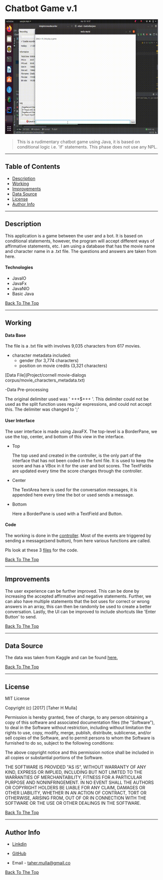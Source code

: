 # Chatbot Game v.1

![Project Image](ChatbotPhase1NoAudio.gif)

> This is a rudimentary chatbot game using Java, it is based on conditional logic i.e. 'if' statements. This phase does not use any NPL.

---

## Table of Contents

- [Description](#description)
- [Working](#working)
- [Improvements](#improvements)
- [Data Source](#data-source)
- [License](#license)
- [Author Info](#author-info)

---

## Description

This application is a game between the user and a bot. It is based on conditional statements, however, the program will accept different ways of affirmative statements, etc. I am using a database that has the movie name and character name in a .txt file. The questions and answers are taken from here.

#### Technologies

- JavaIO
- JavaFx
- JavaNIO
- Basic Java

[Back To The Top](#chatbot-java-v1)

---

## Working

#### Data Base

  The file is a .txt file with involves 9,035 characters from 617 movies. 
  - character metadata included:
  	  - gender (for 3,774 characters)
	  - position on movie credits (3,321 characters)

  [Data File](Project/cornell movie-dialogs corpus/movie_characters_metadata.txt)

  -Data Pre-processing 
	
  The original delimiter used was ' +++$+++ '. This delimiter could not be used as the split function uses regular expressions, and could not accept this. The delimiter was changed to ';'

#### User Interface 
  The user interface is made using JavaFX. The top-level is a BorderPane, we use the top, center, and bottom of this view in the interface. 

  - Top

	  The top used and created in the controller, is the only part of the interface that has not been coded in the fxml file. It is used to keep the score and has a VBox in it for the user and bot scores. The TextFields are updated every time the score changes through the controller. 

  - Center 

	  The TextArea here is used for the conversation messages, it is appended here every time the bot or used sends a message.

  - Bottom

 	  Here a BorderPane is used with a TextField and  Button. 

#### Code
  The working is done in the [controller](Project/src/sample/Controller.java). Most of the events are triggered by sending a message(send button), from here various functions are called.
  
  Pls look at these 3 [files](Project/src/sample/) for the code. 

[Back To The Top](#chatbot-Java-v1)

---

## Improvements

The user experience can be further improved. This can be done by increasing the accepted affirmative and negative statements. Further, we can also have multiple statements that the bot uses for correct or wrong answers in an array, this can then be randomly be used to create a better conversation. Lastly, the UI can be improved to include shortcuts like 'Enter Button' to send. 

[Back To The Top](#Chatbot-Java-v1)

---

## Data Source

The data was taken from Kaggle and can be found [here.](https://www.kaggle.com/fungusamongus/chatbot-data)

[Back To The Top](#Chatbot-Java-v1)

---

## License

MIT License

Copyright (c) [2017] [Taher H Mulla]

Permission is hereby granted, free of charge, to any person obtaining a copy
of this software and associated documentation files (the "Software"), to deal
in the Software without restriction, including without limitation the rights
to use, copy, modify, merge, publish, distribute, sublicense, and/or sell
copies of the Software, and to permit persons to whom the Software is
furnished to do so, subject to the following conditions:

The above copyright notice and this permission notice shall be included in all
copies or substantial portions of the Software.

THE SOFTWARE IS PROVIDED "AS IS", WITHOUT WARRANTY OF ANY KIND, EXPRESS OR
IMPLIED, INCLUDING BUT NOT LIMITED TO THE WARRANTIES OF MERCHANTABILITY,
FITNESS FOR A PARTICULAR PURPOSE AND NONINFRINGEMENT. IN NO EVENT SHALL THE
AUTHORS OR COPYRIGHT HOLDERS BE LIABLE FOR ANY CLAIM, DAMAGES OR OTHER
LIABILITY, WHETHER IN AN ACTION OF CONTRACT, TORT OR OTHERWISE, ARISING FROM,
OUT OF OR IN CONNECTION WITH THE SOFTWARE OR THE USE OR OTHER DEALINGS IN THE
SOFTWARE.

[Back To The Top](#Chatbot-Java-v1)

---

## Author Info

 - [Linkdin](www.linkedin.com/in/taher-mulla-8b9546136) 

 - [GitHub](https://github.com/taher-mulla)

 - Email - taher.mulla@gmail.co

[Back To The Top](#chatbot-java-v1)
